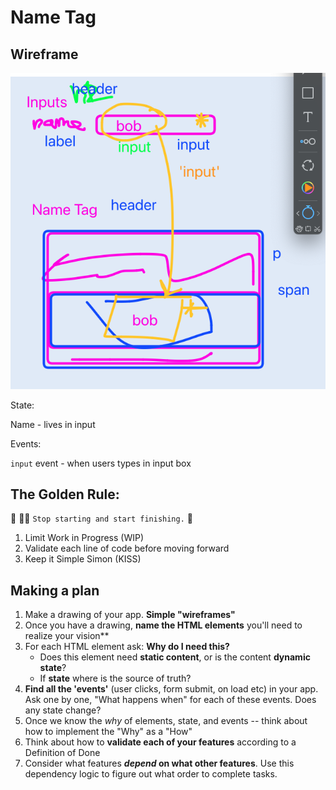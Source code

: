 # Name Tag

## Wireframe

![Wireframe](wireframe.png)

State:

Name - lives in input

Events:

`input` event - when users types in input box




## The Golden Rule:

🦸 🦸‍♂️ `Stop starting and start finishing.` 🏁

1. Limit Work in Progress (WIP)
1. Validate each line of code before moving forward
1. Keep it Simple Simon (KISS)

## Making a plan

1. Make a drawing of your app. **Simple "wireframes"**
1. Once you have a drawing, **name the HTML elements** you'll need to realize your vision**
1. For each HTML element ask: **Why do I need this?**
    - Does this element need **static content**, or is the content **dynamic state**?
    - If **state** where is the source of truth?
1. **Find all the 'events'** (user clicks, form submit, on load etc) in your app. Ask one by one, "What happens when" for each of these events. Does any state change?
1. Once we know the _why_ of elements, state, and events -- think about how to implement the "Why" as a "How"
1. Think about how to **validate each of your features** according to a Definition of Done
1. Consider what features **_depend_ on what other features**. Use this dependency logic to figure out what order to complete tasks.
